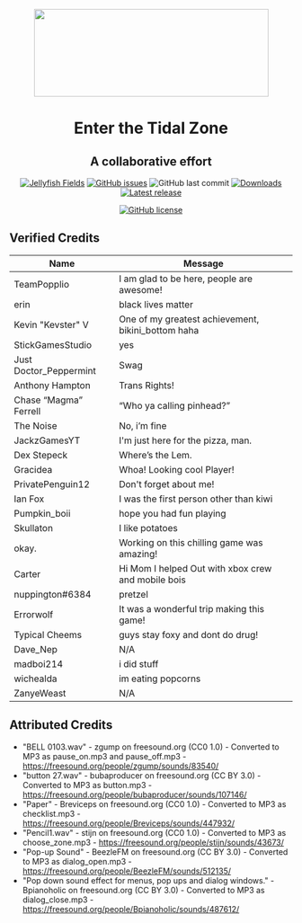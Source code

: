 <p align="center">
  <img width="417" height="156" src="https://cdn.discordapp.com/attachments/718268388371202088/721252891003846666/tidalzone.png">
  <h1 align="center">Enter the Tidal Zone</h1>
  <h2 align="center">A collaborative effort</h2>
  <p align="center">
    <a href="https://discord.gg/EyWgkcR"><img alt="Jellyfish Fields" src="https://img.shields.io/discord/718264431817261077"></a>
<a href="https://github.com/Tidal-Members/EnterTheTidalZone/issues"><img alt="GitHub issues" src="https://img.shields.io/github/issues/Tidal-Members/EnterTheTidalZone"></a>
  <img alt="GitHub last commit" src="https://img.shields.io/github/last-commit/Tidal-Members/EnterTheTidalZone">
  <a href="https://github.com/Tidal-Members/EnterTheTidalZone/releases"><img alt="Downloads" src="https://img.shields.io/github/downloads/Tidal-Members/EnterTheTidalZone/total"></a>
  <a href="https://github.com/Tidal-Members/EnterTheTidalZone/releases"><img alt="Latest release" src="https://img.shields.io/github/v/release/Tidal-Members/EnterTheTidalZone?include_prereleases"></a>
  </p>
  <p align="center">
    <a href="https://github.com/Tidal-Members/EnterTheTidalZone/actions"><img alt="GitHub license" src="https://github.com/Tidal-Members/EnterTheTidalZone/workflows/Unity%20Actions/badge.svg?branch=master"></a>
  </p>
</p>

## Verified Credits
| Name | Message |
| --- | --- |
| TeamPopplio	| ​I am glad to be here, people are awesome! |
| erin | black lives matter |
| Kevin "Kevster" V | One of my greatest achievement, bikini_bottom haha |
| StickGamesStudio | yes |
| Just Doctor_Peppermint  | Swag |
| Anthony Hampton | Trans Rights! |
| Chase “Magma” Ferrell | “Who ya calling pinhead?” |
| The Noise | No, i’m fine |
| JackzGamesYT | I'm just here for the pizza, man. |
| Dex Stepeck | Where’s the Lem. |
| Gracidea | Whoa! Looking cool Player! |
| PrivatePenguin12 | Don't forget about me! |
| Ian Fox | I was the first person other than kiwi |
| Pumpkin_boii | hope you had fun playing |
| Skullaton | I like potatoes |
| okay. | Working on this chilling game was amazing! |
| Carter | Hi Mom I helped Out with xbox crew and mobile bois |
| nuppington#6384 | pretzel |
| Errorwolf | It was a wonderful trip making this game! |
| Typical Cheems | guys stay foxy and dont do drug! |
| Dave_Nep | N/A |
| madboi214 |	i did stuff |
| wichealda | im eating popcorns |
| ZanyeWeast​ | N/A |

## Attributed Credits
* "BELL 0103.wav" - zgump on freesound.org (CC0 1.0) - Converted to MP3 as pause_on.mp3 and pause_off.mp3 - https://freesound.org/people/zgump/sounds/83540/
* "button 27.wav" - bubaproducer on freesound.org (CC BY 3.0) - Converted to MP3 as button.mp3 - https://freesound.org/people/bubaproducer/sounds/107146/ 
* "Paper" - Breviceps on freesound.org (CC0 1.0) - Converted to MP3 as checklist.mp3 - https://freesound.org/people/Breviceps/sounds/447932/
* "Pencil1.wav" - stijn on freesound.org (CC0 1.0) - Converted to MP3 as choose_zone.mp3 - https://freesound.org/people/stijn/sounds/43673/
* "Pop-up Sound" - BeezleFM on freesound.org (CC BY 3.0) -  Converted to MP3 as dialog_open.mp3 - https://freesound.org/people/BeezleFM/sounds/512135/
* "Pop down sound effect for menus, pop ups and dialog windows." - Bpianoholic on freesound.org (CC BY 3.0) -  Converted to MP3 as dialog_close.mp3 - https://freesound.org/people/Bpianoholic/sounds/487612/
